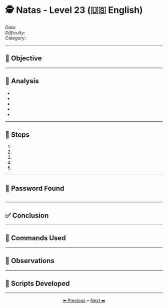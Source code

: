 # 🕵️ Natas - Level 23 (🇺🇸 English)  
*Date:*  
*Difficulty:*  
*Category:*  

---

## 🎯 Objective



---

## 🔎 Analysis

-
-
-
-
-

---

## 🧱 Steps

1.
2.
3.
4.
5.

---

## 🔑 Password Found

```

```

---

## ✅ Conclusion



---

## 🧪 Commands Used



---

## 🧠 Observations



---

## 📎 Scripts Developed



---

<p align="center"> <a href="../Natas22/Readme.md">⬅️ Previous</a> • <a href="../Natas24/Readme.md">Next ➡️</a> </p>
